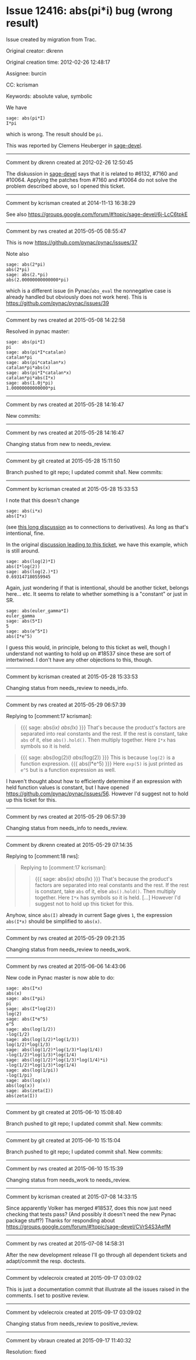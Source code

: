 # Issue 12416: abs(pi*i) bug (wrong result)

Issue created by migration from Trac.

Original creator: dkrenn

Original creation time: 2012-02-26 12:48:17

Assignee: burcin

CC:  kcrisman

Keywords: absolute value, symbolic

We have

```
sage: abs(pi*I)
I*pi
```

which is wrong. The result should be `pi`.

This was reported by Clemens Heuberger in [sage-devel](http://groups.google.com/group/sage-support/browse_thread/thread/28bbd04a78dadb57/01168722573ff736).


---

Comment by dkrenn created at 2012-02-26 12:50:45

The diskussion in [sage-devel](http://groups.google.com/group/sage-support/browse_thread/thread/28bbd04a78dadb57/01168722573ff736) says that it is related to #6132, #7160 and #10064. Applying the patches from #7160 and #10064 do not solve the problem described above, so I opened this ticket.


---

Comment by kcrisman created at 2014-11-13 16:38:29

See also https://groups.google.com/forum/#!topic/sage-devel/6j-LcC6tpkE


---

Comment by rws created at 2015-05-05 08:55:47

This is now https://github.com/pynac/pynac/issues/37

Note also

```
sage: abs(2*pi)
abs(2*pi)
sage: abs(2.*pi)
abs(2.00000000000000*pi)
```

which is a different issue (in Pynac/`abs_eval` the nonnegative case is already handled but obviously does not work here). This is https://github.com/pynac/pynac/issues/39


---

Comment by rws created at 2015-05-08 14:22:58

Resolved in pynac master:

```
sage: abs(pi*I)
pi
sage: abs(pi*I*catalan)
catalan*pi
sage: abs(pi*catalan*x)
catalan*pi*abs(x)
sage: abs(pi*I*catalan*x)
catalan*pi*abs(I*x)
sage: abs(1.0j*pi)
1.00000000000000*pi
```



---

Comment by rws created at 2015-05-28 14:16:47

New commits:


---

Comment by rws created at 2015-05-28 14:16:47

Changing status from new to needs_review.


---

Comment by git created at 2015-05-28 15:11:50

Branch pushed to git repo; I updated commit sha1. New commits:


---

Comment by kcrisman created at 2015-05-28 15:33:53

I note that this doesn't change

```
sage: abs(i*x)
abs(I*x)
```

(see [this long discussion](https://groups.google.com/forum/#!topic/sage-devel/6j-LcC6tpkE) as to connections to derivatives).  As long as that's intentional, fine.

In the original [discussion leading to this ticket](https://groups.google.com/forum/#!topic/sage-support/KLvQSnja21c), we have this example, which is still around.

```
sage: abs(log(2)*I) 
abs(I*log(2))
sage: abs(log(2.)*I)
0.693147180559945
```

Again, just wondering if that is intentional, should be another ticket, belongs here... etc.  It seems to relate to whether something is a "constant" or just in SR.

```
sage: abs(euler_gamma*I)
euler_gamma
sage: abs(5*I)
5
sage: abs(e^5*I)
abs(I*e^5)
```

I guess this would, in principle, belong to this ticket as well, though I understand not wanting to hold up on #18537 since these are sort of intertwined.  I don't have any other objections to this, though.


---

Comment by kcrisman created at 2015-05-28 15:33:53

Changing status from needs_review to needs_info.


---

Comment by rws created at 2015-05-29 06:57:39

Replying to [comment:17 kcrisman]:
> {{{
> sage: abs(i*x)
> abs(I*x)
> }}}
That's because the product's factors are separated into real constants and the rest. If the rest is constant, take `abs` of it, else `abs().hold()`. Then multiply together. Here `I*x` has symbols so it is held.

> {{{
> sage: abs(log(2)*I) 
> abs(I*log(2))
> }}}
This is because `log(2)` is a function expression.
> {{{
> abs(I*e^5)
> }}}
Here `exp(5)` is just printed as `e^5` but is a function expression as well.

I haven't thought about how to efficiently determine if an expression with held function values is constant, but I have opened https://github.com/pynac/pynac/issues/56. However I'd suggest not to hold up this ticket for this.


---

Comment by rws created at 2015-05-29 06:57:39

Changing status from needs_info to needs_review.


---

Comment by dkrenn created at 2015-05-29 07:14:35

Replying to [comment:18 rws]:
> Replying to [comment:17 kcrisman]:
> > {{{
> > sage: abs(i*x)
> > abs(I*x)
> > }}}
> That's because the product's factors are separated into real constants and the rest. If the rest is constant, take `abs` of it, else `abs().hold()`. Then multiply together. Here `I*x` has symbols so it is held.
> [...] However I'd suggest not to hold up this ticket for this.

Anyhow, since `abs(I)` already in current Sage gives `1`, the expression `abs(I*x)` should be simplified to `abs(x)`.


---

Comment by rws created at 2015-05-29 09:21:35

Changing status from needs_review to needs_work.


---

Comment by rws created at 2015-06-06 14:43:06

New code in Pynac master is now able to do:

```
sage: abs(I*x)
abs(x)
sage: abs(I*pi)
pi
sage: abs(I*log(2))
log(2)
sage: abs(I*e^5)
e^5
sage: abs(log(1/2))
-log(1/2)
sage: abs(log(1/2)*log(1/3))
log(1/2)*log(1/3)
sage: abs(log(1/2)*log(1/3)*log(1/4))
-log(1/2)*log(1/3)*log(1/4)
sage: abs(log(1/2)*log(1/3)*log(1/4)*i)
-log(1/2)*log(1/3)*log(1/4)
sage: abs(log(1/pi))
-log(1/pi)
sage: abs(log(x))
abs(log(x))
sage: abs(zeta(I))
abs(zeta(I))

```



---

Comment by git created at 2015-06-10 15:08:40

Branch pushed to git repo; I updated commit sha1. New commits:


---

Comment by git created at 2015-06-10 15:15:04

Branch pushed to git repo; I updated commit sha1. New commits:


---

Comment by rws created at 2015-06-10 15:15:39

Changing status from needs_work to needs_review.


---

Comment by kcrisman created at 2015-07-08 14:33:15

Since apparently Volker has merged #18537, does this now just need checking that tests pass?  (And possibly it doesn't need the new Pynac package stuff?)  Thanks for responding about https://groups.google.com/forum/#!topic/sage-devel/CVrS4S3AefM


---

Comment by rws created at 2015-07-08 14:58:31

After the new development release I'll go through all dependent tickets and adapt/commit the resp. doctests.


---

Comment by vdelecroix created at 2015-09-17 03:09:02

This is just a documentation commit that illustrate all the issues raised in the comments. I set to positive review.


---

Comment by vdelecroix created at 2015-09-17 03:09:02

Changing status from needs_review to positive_review.


---

Comment by vbraun created at 2015-09-17 11:40:32

Resolution: fixed

